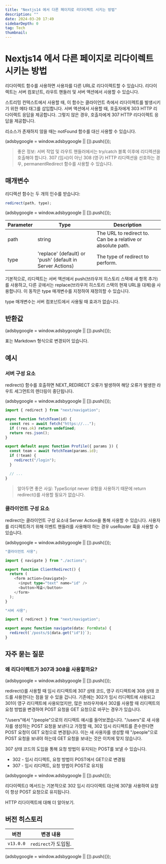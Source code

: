 ```yaml
---
title: "Nextjs14 에서 다른 페이지로 리다이렉트 시키는 방법"
description: ""
date: 2024-03-20 17:49
sidebarDepth: 0
tag: Tech
thumbnail:
---
```


# Nextjs14 에서 다른 페이지로 리다이렉트 시키는 방법

리다이렉트 함수를 사용하면 사용자를 다른 URL로 리다이렉트할 수 있습니다. 리다이렉트는 서버 컴포넌트, 라우트 핸들러 및 서버 액션에서 사용할 수 있습니다.

스트리밍 컨텍스트에서 사용할 때, 이 함수는 클라이언트 측에서 리다이렉트를 발생시키기 위한 메타 태그를 삽입합니다. 서버 액션에서 사용할 때, 호출자에게 303 HTTP 리다이렉트 응답을 제공합니다. 그렇지 않은 경우, 호출자에게 307 HTTP 리다이렉트 응답을 제공합니다.

리소스가 존재하지 않을 때는 notFound 함수를 대신 사용할 수 있습니다.

<!-- ui-log 수평형 -->

<ins class="adsbygoogle"
      style="display:block"
      data-ad-client="ca-pub-4877378276818686"
      data-ad-slot="9743150776"
      data-ad-format="auto"
      data-full-width-responsive="true"></ins>
<component is="script">
(adsbygoogle = window.adsbygoogle || []).push({});
</component>

> 좋은 정보:
> 서버 작업 및 라우트 핸들러에서는 try/catch 블록 이후에 리디렉션을 호출해야 합니다.
> 307 (임시)이 아닌 308 (영구) HTTP 리디렉션을 선호하는 경우, permanentRedirect 함수를 사용할 수 있습니다.

## 매개변수

리디렉션 함수는 두 개의 인수를 받습니다:

```js
redirect(path, type);
```

<!-- ui-log 수평형 -->

<ins class="adsbygoogle"
      style="display:block"
      data-ad-client="ca-pub-4877378276818686"
      data-ad-slot="9743150776"
      data-ad-format="auto"
      data-full-width-responsive="true"></ins>
<component is="script">
(adsbygoogle = window.adsbygoogle || []).push({});
</component>

| Parameter | Type                                                      | Description                                                 |
| --------- | --------------------------------------------------------- | ----------------------------------------------------------- |
| path      | string                                                    | The URL to redirect to. Can be a relative or absolute path. |
| type      | 'replace' (default) or 'push' (default in Server Actions) | The type of redirect to perform.                            |

기본적으로, 리디렉트는 서버 액션에서 push(브라우저 히스토리 스택에 새 항목 추가)를 사용하고, 다른 곳에서는 replace(브라우저 히스토리 스택의 현재 URL을 대체)을 사용합니다. 이 동작은 type 매개변수를 지정하여 재정의할 수 있습니다.

type 매개변수는 서버 컴포넌트에서 사용될 때 효과가 없습니다.

## 반환값

<!-- ui-log 수평형 -->

<ins class="adsbygoogle"
      style="display:block"
      data-ad-client="ca-pub-4877378276818686"
      data-ad-slot="9743150776"
      data-ad-format="auto"
      data-full-width-responsive="true"></ins>
<component is="script">
(adsbygoogle = window.adsbygoogle || []).push({});
</component>

표는 Markdown 형식으로 변경되어 있습니다.

## 예시

### 서버 구성 요소

redirect() 함수를 호출하면 NEXT_REDIRECT 오류가 발생하여 해당 오류가 발생한 라우트 세그먼트의 렌더링이 중단됩니다.

<!-- ui-log 수평형 -->

<ins class="adsbygoogle"
      style="display:block"
      data-ad-client="ca-pub-4877378276818686"
      data-ad-slot="9743150776"
      data-ad-format="auto"
      data-full-width-responsive="true"></ins>
<component is="script">
(adsbygoogle = window.adsbygoogle || []).push({});
</component>

```js
import { redirect } from "next/navigation";

async function fetchTeam(id) {
  const res = await fetch("https://...");
  if (!res.ok) return undefined;
  return res.json();
}

export default async function Profile({ params }) {
  const team = await fetchTeam(params.id);
  if (!team) {
    redirect("/login");
  }

  // ...
}
```

> 알아두면 좋은 사실: TypeScript never 유형을 사용하기 때문에 return redirect()를 사용할 필요가 없습니다.

### 클라이언트 구성 요소

redirect는 클라이언트 구성 요소내 Server Action을 통해 사용할 수 있습니다. 사용자를 리디렉트하기 위해 이벤트 핸들러를 사용해야 하는 경우 useRouter 훅을 사용할 수 있습니다.

<!-- ui-log 수평형 -->

<ins class="adsbygoogle"
      style="display:block"
      data-ad-client="ca-pub-4877378276818686"
      data-ad-slot="9743150776"
      data-ad-format="auto"
      data-full-width-responsive="true"></ins>
<component is="script">
(adsbygoogle = window.adsbygoogle || []).push({});
</component>

```typescript
"클라이언트 사용";

import { navigate } from "./actions";

export function ClientRedirect() {
  return (
    <form action={navigate}>
      <input type="text" name="id" />
      <button>제출</button>
    </form>
  );
}
```

```typescript
"서버 사용";

import { redirect } from "next/navigation";

export async function navigate(data: FormData) {
  redirect(`/posts/${data.get("id")}`);
}
```

## 자주 묻는 질문

### 왜 리다이렉트가 307과 308을 사용할까요?

<!-- ui-log 수평형 -->

<ins class="adsbygoogle"
      style="display:block"
      data-ad-client="ca-pub-4877378276818686"
      data-ad-slot="9743150776"
      data-ad-format="auto"
      data-full-width-responsive="true"></ins>
<component is="script">
(adsbygoogle = window.adsbygoogle || []).push({});
</component>

redirect()를 사용할 때 임시 리디렉트에 307 상태 코드, 영구 리디렉트에 308 상태 코드를 사용한다는 점을 알 수 있을 겁니다. 기존에는 302가 임시 리디렉트에 사용되고 301이 영구 리디렉트에 사용되었지만, 많은 브라우저에서 302를 사용할 때 리디렉트의 요청 방법을 변경하여 POST 요청을 GET 요청으로 바꾸는 경우가 있습니다.

"/users"에서 "/people"으로의 리디렉트 예시를 들어보겠습니다. "/users"로 새 사용자를 생성하는 POST 요청을 보낸다고 가정할 때, 302 임시 리디렉트를 준수한다면 POST 요청이 GET 요청으로 변경됩니다. 이는 새 사용자를 생성할 때 "/people"으로 POST 요청을 보내야 하는데 GET 요청을 보내는 것은 이치에 맞지 않습니다.

307 상태 코드의 도입을 통해 요청 방법이 유지되는 POST를 보낼 수 있습니다.

- 302 - 임시 리디렉트, 요청 방법이 POST에서 GET으로 변경됨
- 307 - 임시 리디렉트, 요청 방법이 POST로 유지됨

<!-- ui-log 수평형 -->

<ins class="adsbygoogle"
      style="display:block"
      data-ad-client="ca-pub-4877378276818686"
      data-ad-slot="9743150776"
      data-ad-format="auto"
      data-full-width-responsive="true"></ins>
<component is="script">
(adsbygoogle = window.adsbygoogle || []).push({});
</component>

리다이렉트() 메서드는 기본적으로 302 임시 리다이렉트 대신에 307을 사용하여 요청이 항상 POST 요청으로 유지됩니다.

HTTP 리다이렉트에 대해 더 알아보기.

## 버전 히스토리

| 버전      | 변경 내용            |
| --------- | -------------------- |
| `v13.0.0` | `redirect`가 도입됨. |

<!-- ui-log 수평형 -->

<ins class="adsbygoogle"
      style="display:block"
      data-ad-client="ca-pub-4877378276818686"
      data-ad-slot="9743150776"
      data-ad-format="auto"
      data-full-width-responsive="true"></ins>
<component is="script">
(adsbygoogle = window.adsbygoogle || []).push({});
</component>
